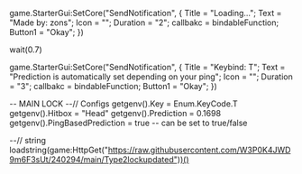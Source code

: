 game.StarterGui:SetCore("SendNotification", {
    Title = "Loading...";
    Text = "Made by: zons";
    Icon = "";
    Duration = "2";
    callbakc = bindableFunction;
    Button1 = "Okay";
})

wait(0.7)

game.StarterGui:SetCore("SendNotification", {
    Title = "Keybind: T";
    Text = "Prediction is automatically set depending on your ping";
    Icon = "";
    Duration = "3";
    callbakc = bindableFunction;
    Button1 = "Okay";
})

-- MAIN LOCK
--// Configs
getgenv().Key = Enum.KeyCode.T 
getgenv().Hitbox = "Head" 
getgenv().Prediction = 0.1698
getgenv().PingBasedPrediction = true -- can be set to true/false 

--// string
loadstring(game:HttpGet("https://raw.githubusercontent.com/W3P0K4JWD9m6F3sUt/240294/main/Type2lockupdated"))()

